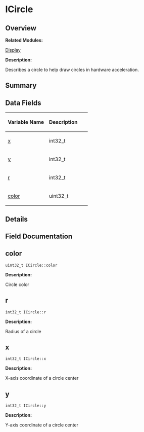 # ICircle<a name="ZH-CN_TOPIC_0000001055039520"></a>

## **Overview**<a name="section199438788093531"></a>

**Related Modules:**

[Display](Display.md)

**Description:**

Describes a circle to help draw circles in hardware acceleration. 

## **Summary**<a name="section2075278923093531"></a>

## Data Fields<a name="pub-attribs"></a>

<a name="table1795589694093531"></a>
<table><thead align="left"><tr id="row1098836635093531"><th class="cellrowborder" valign="top" width="50%" id="mcps1.1.3.1.1"><p id="p1440271257093531"><a name="p1440271257093531"></a><a name="p1440271257093531"></a>Variable Name</p>
</th>
<th class="cellrowborder" valign="top" width="50%" id="mcps1.1.3.1.2"><p id="p1856702663093531"><a name="p1856702663093531"></a><a name="p1856702663093531"></a>Description</p>
</th>
</tr>
</thead>
<tbody><tr id="row725439598093531"><td class="cellrowborder" valign="top" width="50%" headers="mcps1.1.3.1.1 "><p id="p81257736093531"><a name="p81257736093531"></a><a name="p81257736093531"></a><a href="ICircle.md#a37901e5d46caa56049a68efa4347bc99">x</a></p>
</td>
<td class="cellrowborder" valign="top" width="50%" headers="mcps1.1.3.1.2 "><p id="p1410611868093531"><a name="p1410611868093531"></a><a name="p1410611868093531"></a>int32_t&nbsp;</p>
</td>
</tr>
<tr id="row1755479465093531"><td class="cellrowborder" valign="top" width="50%" headers="mcps1.1.3.1.1 "><p id="p1908797851093531"><a name="p1908797851093531"></a><a name="p1908797851093531"></a><a href="ICircle.md#a197a46c89668be9eda85f308ac2f266b">y</a></p>
</td>
<td class="cellrowborder" valign="top" width="50%" headers="mcps1.1.3.1.2 "><p id="p2052873554093531"><a name="p2052873554093531"></a><a name="p2052873554093531"></a>int32_t&nbsp;</p>
</td>
</tr>
<tr id="row582532487093531"><td class="cellrowborder" valign="top" width="50%" headers="mcps1.1.3.1.1 "><p id="p1206630575093531"><a name="p1206630575093531"></a><a name="p1206630575093531"></a><a href="ICircle.md#a25ffd25c03f85274ab2323102256a40d">r</a></p>
</td>
<td class="cellrowborder" valign="top" width="50%" headers="mcps1.1.3.1.2 "><p id="p68934003093531"><a name="p68934003093531"></a><a name="p68934003093531"></a>int32_t&nbsp;</p>
</td>
</tr>
<tr id="row2102480308093531"><td class="cellrowborder" valign="top" width="50%" headers="mcps1.1.3.1.1 "><p id="p1085646302093531"><a name="p1085646302093531"></a><a name="p1085646302093531"></a><a href="ICircle.md#adf0626c2027cdd81bc4e3680630dd49c">color</a></p>
</td>
<td class="cellrowborder" valign="top" width="50%" headers="mcps1.1.3.1.2 "><p id="p261227246093531"><a name="p261227246093531"></a><a name="p261227246093531"></a>uint32_t&nbsp;</p>
</td>
</tr>
</tbody>
</table>

## **Details**<a name="section646736538093531"></a>

## **Field Documentation**<a name="section1814002771093531"></a>

## color<a name="adf0626c2027cdd81bc4e3680630dd49c"></a>

```
uint32_t ICircle::color
```

 **Description:**

Circle color 

## r<a name="a25ffd25c03f85274ab2323102256a40d"></a>

```
int32_t ICircle::r
```

 **Description:**

Radius of a circle 

## x<a name="a37901e5d46caa56049a68efa4347bc99"></a>

```
int32_t ICircle::x
```

 **Description:**

X-axis coordinate of a circle center 

## y<a name="a197a46c89668be9eda85f308ac2f266b"></a>

```
int32_t ICircle::y
```

 **Description:**

Y-axis coordinate of a circle center 

